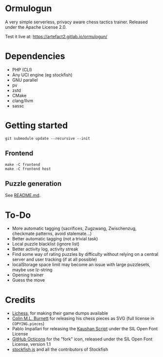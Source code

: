 Ormulogun
=========

A very simple serverless, privacy aware chess tactics
trainer. Released under the Apache License 2.0.

Test it live at: <https://artefact2.gitlab.io/ormulogun/>

Dependencies
============

* PHP (CLI)
* Any UCI engine (eg stockfish)
* GNU parallel
* pv
* zstd
* CMake
* clang/llvm
* sassc

Getting started
===============

~~~
git submodule update --recursive --init
~~~

Frontend
--------

~~~
make -C frontend
make -C frontend host
~~~

Puzzle generation
-----------------

See [README.md](./puzzlegen/puzzles/README.md).

To-Do
=====

* More automatic tagging (sacrifices, Zugzwang, Zwischenzug, checkmate patterns, avoid stalemate...)
* Better automatic tagging (not a trivial task)
* Local puzzle blacklist (ignore list)
* Better activity log, activity streak
* Find some way of rating puzzles by difficulty without relying on a central server and user tracking (if at all possible)
* localStorage space limit may become an issue with large puzzlesets, maybe use lz-string
* Opening trainer
* Guess the move

Credits
=======

* [Lichess](https://lichess.org/), for making their game dumps available
* [Colin M.L. Burnett](https://en.wikipedia.org/wiki/User:Cburnett) for releasing his chess pieces as SVG (full license in `COPYING.pieces`)
* Pablo Impallari for releasing the [Kaushan Script](https://fontlibrary.org/en/font/kaushan-script) under the SIL Open Font License
* [GitHub Octicons](https://octicons.github.com/) for the "fork" icon, released under the SIL Open Font License, version 1.1
* [stockfish.js](https://github.com/niklasf/stockfish.js) and all the contributors of Stockfish
